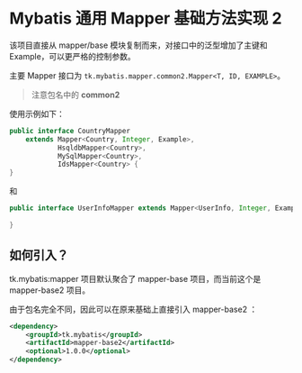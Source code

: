 # Mybatis 通用 Mapper 基础方法实现 2

该项目直接从 mapper/base 模块复制而来，对接口中的泛型增加了主键和 Example，可以更严格的控制参数。

主要 Mapper 接口为 `tk.mybatis.mapper.common2.Mapper<T, ID, EXAMPLE>`。

> 注意包名中的 **common2**

使用示例如下：

```java
public interface CountryMapper 
    extends Mapper<Country, Integer, Example>, 
            HsqldbMapper<Country>, 
            MySqlMapper<Country>, 
            IdsMapper<Country> {
}
```

和

```java
public interface UserInfoMapper extends Mapper<UserInfo, Integer, Example> {
    
}
```

## 如何引入？

tk.mybatis:mapper 项目默认聚合了 mapper-base 项目，而当前这个是 mapper-base2 项目。

由于包名完全不同，因此可以在原来基础上直接引入 mapper-base2 ：
```xml
<dependency>
    <groupId>tk.mybatis</groupId>
    <artifactId>mapper-base2</artifactId>
    <optional>1.0.0</optional>
</dependency>
```
